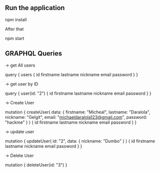 ## Run the application

npm install

After that 

npm start

## GRAPHQL Queries

 -> get All users

 query {
  users {
    id
  	firstname
    lastname
    nickname
    email
    password
  }
}

-> get user by ID

query {
  user(id: "2") {
    id
    firstname
    lastname
    nickname
    email
    password
  }
}

-> Create User 

mutation {
  createUser(
    data: {
      firstname: "Micheal",
      lastname: "Daralola",
      nickname: "Gelgit",
      email: "michaeldaralola123@gmail.com",
      password: "hackme"
    }
  ) {
    id
    firstname
    lastname
    nickname
    email
    password
  }
}

-> update user

mutation {
  updateUser(
    id: "2", 
    data: {
    	nickname: "Dumbo"
  	}
  )
  {
    id
    firstname
    lastname
    nickname
    email
    password
  }
}

-> Delete User

mutation {
  deleteUser(id: "3")
}



